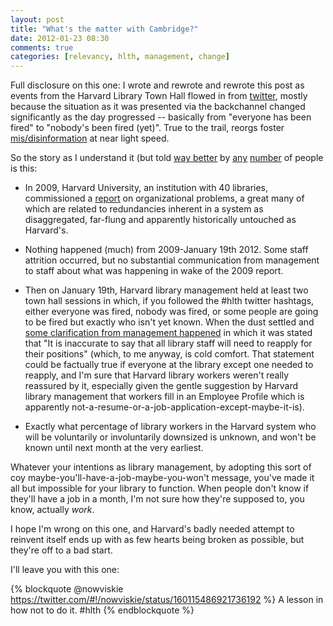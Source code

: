 ```yaml
---
layout: post
title: "What's the matter with Cambridge?"
date: 2012-01-23 08:30
comments: true
categories: [relevancy, hlth, management, change] 
---
```


Full disclosure on this one: I wrote and rewrote and rewrote this post as events from the Harvard Library Town Hall flowed in from [twitter](https://twitter.com/#!/search/%23hlth), mostly because the situation as it was presented via the backchannel changed significantly as the day progressed -- basically from "everyone has been fired" to "nobody's been fired (yet)". True to the trail, reorgs foster [mis/disinformation](http://www.randsinrepose.com/archives/2003/03/14/reorgs_for_the.html) at near light speed.

<!-- more -->

So the story as I understand it (but told [way better](http://gavialib.com/2012/01/restructuring/) by [any](http://chrisbourg.wordpress.com/2012/01/19/whats-happening-at-harvard/) [number](http://oodja.blogspot.com/2012/01/great-librarian-massacre-and-other.html) of people is this:

* In 2009, Harvard University, an institution with 40 libraries, commissioned a [report](http://www.provost.harvard.edu/reports/Library_Task_Force_Report.pdf) on organizational problems, a great many of which are related to redundancies inherent in a system as disaggregated, far-flung and apparently historically untouched as Harvard's.

* Nothing happened (much) from 2009-January 19th 2012. Some staff attrition occurred, but no substantial communication from management to staff about what was happening in wake of the 2009 report.

* Then on January 19th, Harvard library management held at least two town hall sessions in which, if you followed the #hlth twitter hashtags, either everyone was fired, nobody was fired, or some people are going to be fired but exactly who isn't yet known. When the dust settled and [some clarification from management happened](http://lj.libraryjournal.com/2012/01/academic-libraries/after-furor-harvard-library-spokesperson-says-inaccurate-that-all-staff-will-have-to-reapply/) in which it was stated that "It is inaccurate to say that all library staff will need to reapply for their positions" (which, to me anyway, is cold comfort. That statement could be factually true if everyone at the library except one needed to reapply, and I'm sure that Harvard library workers weren't really reassured by it, especially given the gentle suggestion by Harvard library management that workers fill in an Employee Profile which is apparently not-a-resume-or-a-job-application-except-maybe-it-is).

* Exactly what percentage of library workers in the Harvard system who will be voluntarily or involuntarily downsized is unknown, and won't be known until next month at the very earliest.

Whatever your intentions as library management, by adopting this sort of coy maybe-you'll-have-a-job-maybe-you-won't message, you've made it all but impossible for your library to function. When people don't know if they'll have a job in a month, I'm not sure how they're supposed to, you know, actually *work*.

I hope I'm wrong on this one, and Harvard's badly needed attempt to reinvent itself ends up with as few hearts being broken as possible, but they're off to a bad start. 

I'll leave you with this one:

{% blockquote @nowviskie https://twitter.com/#!/nowviskie/status/160115486921736192 %}
A lesson in how not to do it. #hlth
{% endblockquote %}

